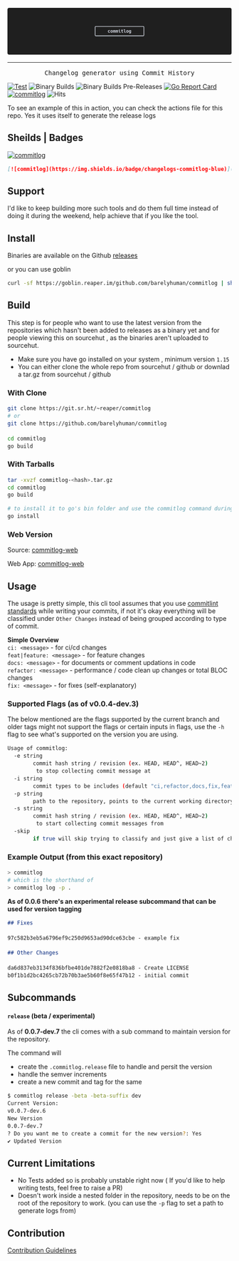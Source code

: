 ![header.png](assets/header.png)

<hr />
<p align="center">
      <samp>Changelog generator using Commit History</samp>
</p>

[![Test](https://github.com/barelyhuman/commitlog/actions/workflows/test.yml/badge.svg)](https://github.com/barelyhuman/commitlog/actions/workflows/test.yml)
![Binary Builds](https://github.com/barelyhuman/commitlog/workflows/Binary%20Builds/badge.svg)
![Binary Builds Pre-Releases](https://github.com/barelyhuman/commitlog/workflows/Binary%20Builds%20Pre-Releases/badge.svg)
[![Go Report Card](https://goreportcard.com/badge/github.com/barelyhuman/commitlog)](https://goreportcard.com/report/github.com/barelyhuman/commitlog)
[![commitlog](https://img.shields.io/badge/changelogs-commitlog-blue)](https://github.com/barelyhuman/commitlog)
![Hits](https://hits.link/hits?url=https%3A%2F%2Fgithub.com%2Fbarelyhuman%2Fcommitlog)

To see an example of this in action, you can check the actions file for this repo. Yes it uses itself to generate the release logs

## Sheilds | Badges

[![commitlog](https://img.shields.io/badge/changelogs-commitlog-blue)](https://github.com/barelyhuman/commitlog)

```markdown
[![commitlog](https://img.shields.io/badge/changelogs-commitlog-blue)](https://github.com/barelyhuman/commitlog)
```

## Support

I'd like to keep building more such tools and do them full time instead of doing it during the weekend, help achieve that if you like the tool.

## Install

Binaries are available on the Github [releases](https://github.com/barelyhuman/commitlog/releases)

or you can use goblin 

```sh
curl -sf https://goblin.reaper.im/github.com/barelyhuman/commitlog | sh
```

## Build

This step is for people who want to use the latest version from the repositories which hasn't been added to releases as a binary yet and for people viewing this on sourcehut , as the binaries aren't uploaded to sourcehut.

- Make sure you have go installed on your system , minimum version `1.15`
- You can either clone the whole repo from sourcehut / github or downlad a tar.gz from sourcehut / github

### With Clone

```sh
git clone https://git.sr.ht/~reaper/commitlog
# or
git clone https://github.com/barelyhuman/commitlog

cd commitlog
go build
```

### With Tarballs

```sh
tar -xvzf commitlog-<hash>.tar.gz
cd commitlog
go build
```

```sh
# to install it to go's bin folder and use the commitlog command during dev or as a perm install
go install
```

### Web Version

Source: [commitlog-web](https://github.com/barelyhuman/commitlog-web)

Web App: [commitlog-web](https://commitlog-web.herokuapp.com/)

## Usage

The usage is pretty simple, this cli tool assumes that you use [commitlint standards](https://github.com/conventional-changelog/commitlint#what-is-commitlint) while writing your commits, if not it's okay everything will be classified under `Other Changes` instead of being grouped according to type of commit.

**Simple Overview**  
`ci: <message>` - for ci/cd changes  
`feat|feature: <message>` - for feature changes  
`docs: <message>` - for documents or comment updations in code  
`refactor: <message>` - performance / code clean up changes or total BLOC changes  
`fix: <message>` - for fixes (self-explanatory)

### Supported Flags (as of v0.0.4-dev.3)

The below mentioned are the flags supported by the current branch and older tags might not support the flags
or certain inputs in flags, use the `-h` flag to see what's supported on the version you are using.

```sh
Usage of commitlog:
  -e string
        commit hash string / revision (ex. HEAD, HEAD^, HEAD~2)
         to stop collecting commit message at
  -i string
        commit types to be includes (default "ci,refactor,docs,fix,feat,test,chore,other")
  -p string
        path to the repository, points to the current working directory by default (default ".")
  -s string
        commit hash string / revision (ex. HEAD, HEAD^, HEAD~2)
         to start collecting commit messages from
  -skip
        if true will skip trying to classify and just give a list of changes
```

### Example Output (from this exact repository)

```sh
> commitlog
# which is the shorthand of
> commitlog log -p .
```

**As of 0.0.6 there's an experimental release subcommand that can be used for version tagging**

```markdown
## Fixes

97c582b3eb5a6796ef9c250d9653ad90dce63cbe - example fix

## Other Changes

da6d837eb3134f836bfbe401de7882f2e0818ba8 - Create LICENSE
b0f1b1d2bc4265cb72b70b3ae5b60f8e65f47b12 - initial commit
```

## Subcommands

#### `release` (beta / experimental)

As of **0.0.7-dev.7** the cli comes with a sub command to maintain version for the repository.

The command will

- create the `.commitlog.release` file to handle and persit the version
- handle the semver increments
- create a new commit and tag for the same

```sh
$ commitlog release -beta -beta-suffix dev
Current Version:
v0.0.7-dev.6
New Version
0.0.7-dev.7
? Do you want me to create a commit for the new version?: Yes
✔ Updated Version
```

## Current Limitations

- No Tests added so is probably unstable right now ( If you'd like to help writing tests, feel free to raise a PR)
- Doesn't work inside a nested folder in the repository, needs to be on the root of the repository to work. (you can use the `-p` flag to set a path to generate logs from)

## Contribution

[Contribution Guidelines](CONTRIBUTING.md)
